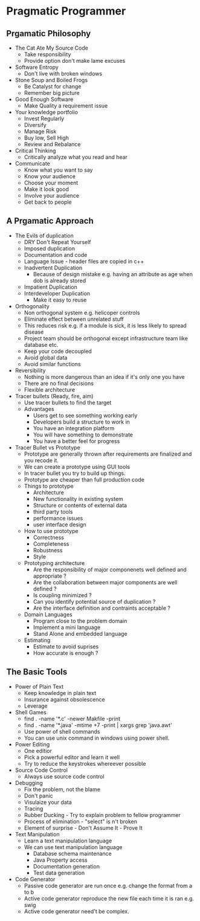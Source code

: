 Pragmatic Programmer
====================
Prgamatic Philosophy
--------------------
  - The Cat Ate My Source Code
      - Take responsibility
      - Provide option don't make lame excuses
  - Software Entropy
     - Don't live with broken windows
  - Stone Soup and Boiled Frogs
     - Be Catalyst for change
     - Remember big picture
  - Good Enough Software
    - Make Quality a requirement issue
  - Your knowledge portfolio
    - Invest Regularly
    - Diversify
    - Manage Risk
    - Buy low, Sell High
    - Review and Rebalance
  - Critical Thinking
    - Critically analyze what you read and hear
  - Communicate
    - Know what you want to say
    - Know your audience
    - Choose your moment
    - Make it look good
    - Involve your audience
    - Get back to people

A Prgamatic Approach
--------------------
- The Evils of duplication
  - DRY Don't Repeat Yourself
  - Imposed duplication
  - Documentation and code
  - Language Issue - header files are copied in c++
  - Inadvertent Duplication
    - Because of design mistake e.g. having an attribute as age when dob is already stored
  - Impatient Duplication
  - Interdeveloper Duplication
    - Make it easy to reuse
- Orthogonality 
  - Non orthogonal system  e.g. helicoper controls
  - Eliminate effect between unrelated stuff
  - This reduces risk e.g. if a module is sick, it is less likely to spread disease
  - Project team should be orthogonal except infrastructure team like database etc.
  - Keep your code decoupled
  - Avoid global data
  - Avoid similar functions
- Reversibility 
  - Nothing is more dangerous than an idea if it's only one you have
  - There are no final decisions
  - Flexible architecture
- Tracer bullets (Ready, fire, aim)
  - Use tracer bullets to find the target
  - Advantages 
    - Users get to see something working early
    - Developers build a structure to work in
    - You have an integration platform
    - You will have something to demonstrate
    - You have a better feel for progress
- Tracer Bullet vs Prototype
  - Prototype are generally thrown after requirements are finalized and you recode it.
  - We can create a prototype using GUI tools
  - In tracer bullet you try to build up things.
  - Prototype are cheaper than full production code
  - Things to prototype
    - Architecture
    - New functionality in existing system
    - Structure or contents of external data
    - third party tools
    - performance issues
    - user interface design
  - How to use prototype 
    - Correctness
    - Completeness
    - Robustness
    - Style
  - Prototyping architecture 
    - Are the responsibility of major componenets well defined and appropriate ?
    - Are the collaboration between major components are well defined ?
    - Is coupling minimized ?
    - Can you identify potential source of duplication ?
    - Are the interface definition and contraints acceptable ?
  - Domain Languages
    - Program close to the problem domain
    - Implement a mini language
    - Stand Alone and embedded language
  - Estimating 
    - Estimate to avoid suprises
    - How accurate is enough ?
    
The Basic Tools
---------------
  - Power of Plain Text
    - Keep knowledge in plain text
    - Insurance against obsolescence
    - Leverage 
  - Shell Games 
    - find . -name '*.c' -newer Makfile -print
    - find . -name '*.java' -mtime +7 -print | xargs grep 'java.awt'
    - Use power of shell commands
    - You can use unix command in windows using power shell.
  - Power Editing
    - One editior
    - Pick a powerful editor and learn it well
    - Try to reduce the keystrokes whereever possible
  - Source Code Control
    - Always use source code control
  - Debugging 
    - Fix the problem, not the blame
    - Don't panic
    - Visulaize your data
    - Tracing 
    - Rubber Ducking - Try to explain problem to fellow programmer
    - Process of elimination - "select" is n't broken
    - Element of surprise - Don't Assume It - Prove It
  - Text Manipulation
    - Learn a text manipulation language
    - We can use text manipulation language 
      - Database schema maintenance
      - Java Property access
      - Documentation generation
      - Test data generation
  - Code Generator
    - Passive code generator are run once e.g. change the format from a to b
    - Active code generator reproduce the new file each time it is ran e.g. swig
    - Active code generator need't be complex.
  

